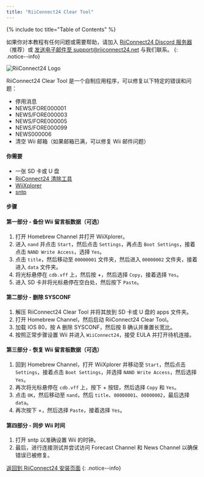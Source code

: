 ```yaml
---
title: "RiiConnect24 Clear Tool"
---
```


{% include toc title="Table of Contents" %}

如果你对本教程有任何问题或需要帮助，请加入 [RiiConnect24 Discord 服务器](https://discord.gg/rc24)（推荐）或 [发送电子邮件至 support@riiconnect24.net](mailto:support@riiconnect24.net) 与我们联系。
{: .notice--info}

![RiiConnect24 Logo](/images/WiiRC24Logo.jpg)

RiiConnect24 Clear Tool 是一个自制应用程序，可以修复以下特定的错误和问题：

- 停用消息
- NEWS/FORE000001
- NEWS/FORE000003
- NEWS/FORE000005
- NEWS/FORE000099
- NEWS000006
- 清空 Wii 邮箱（如果邮箱已满，可以修复 Wii 邮件问题）

#### 你需要

- 一张 SD 卡或 U 盘
- [RiiConnect24 清除工具](https://oscwii.org/library/app/RC24-Clear-Tool)
- [WiiXplorer](https://oscwii.org/library/app/wiixplorer-ss)
- [sntp](https://hbb1.oscwii.org/hbb/sntp/sntp.zip)

#### 步骤

#### 第一部分 - 备份 Wii 留言板数据（可选）

1. 打开 Homebrew Channel 并打开 WiiXplorer。
2. 进入 `nand` 并点击 `Start`，然后点击 `Settings`，再点击 `Boot Settings`，接着点击 `NAND Write Access`，选择 `Yes`。
3. 点击 `title`，然后移动至 `00000001` 文件夹，然后进入 `00000002` 文件夹，接着进入 `data` 文件夹。
4. 将光标悬停在 `cdb.vff` 上，然后按 +，然后选择 `Copy`，接着选择 `Yes`。
5. 进入 SD 卡并将光标悬停在空白处，然后按下 `Paste`。

#### 第二部分 - 删除 SYSCONF

1. 解压 RiiConnect24 Clear Tool 并将其放到 SD 卡或 U 盘的 apps 文件夹。
2. 打开 Homebrew Channel，然后启动 RiiConnect24 Clear Tool。
3. 加载 IOS 80，按 A 删除 SYSCONF，然后按 B 确认并重置长宽比。
4. 按照正常步骤设置 Wii 并进入 `WiiConnect24`，接受 EULA 并打开待机连接。

#### 第三部分 - 恢复 Wii 留言板数据（可选）

1. 回到 Homebrew Channel，打开 WiiXplorer 并移动至 `Start`，然后点击 `Settings`，接着点击 `Boot Settings`，并选择 `NAND Write Access`，然后选择 `Yes`。
2. 再次将光标悬停在 `cdb.vff` 上，按下 + 按钮，然后选择 `Copy` 和 `Yes`。
3. 点击 `OK`，然后移动至 `nand`，然后 `title`、`00000001`、`00000002`，最后选择 `data`。
4. 再次按下 +，然后选择 `Paste`，接着选择 `Yes`。

#### 第四部分 - 同步 Wii 时间

1. 打开 sntp 以准确设置 Wii 的时钟。
2. 最后，进行连接测试并尝试访问 Forecast Channel 和 News Channel 以确保错误已被修复。

[返回到 RiiConnect24 安装页面](riiconnect24)
{: .notice--info}
